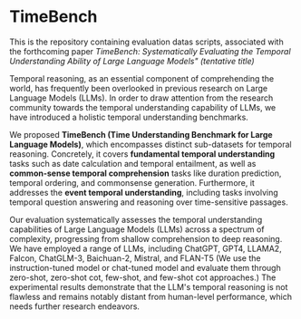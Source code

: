 # TimeBench
This is the repository containing evaluation datas scripts, associated with the forthcoming paper _TimeBench: Systematically Evaluating the Temporal Understanding Ability of Large Language Models" (tentative title)_

Temporal reasoning, as an essential component of comprehending the world, has frequently been overlooked in previous research on Large Language Models (LLMs). In order to draw attention from the research community towards the temporal understanding capability of LLMs, we have introduced a holistic temporal understanding benchmarks.

We proposed **TimeBench (Time Understanding Benchmark for Large Language Models)**,  which encompasses distinct sub-datasets for temporal reasoning. Concretely, it covers **fundamental temporal understanding** tasks such as date calculation and temporal entailment, as well as **common-sense temporal comprehension** tasks like duration prediction, temporal ordering, and commonsense generation. Furthermore, it addresses the **event temporal understanding**, including tasks involving temporal question answering and reasoning over time-sensitive passages.

Our evaluation systematically assesses the temporal understanding capabilities of Large Language Models (LLMs) across a spectrum of complexity, progressing from shallow comprehension to deep reasoning. We have employed a range of LLMs, including ChatGPT, GPT4, LLAMA2, Falcon, ChatGLM-3, Baichuan-2, Mistral, and FLAN-T5 (We use the instruction-tuned model or chat-tuned model and evaluate them through zero-shot, zero-shot cot, few-shot, and few-shot cot approaches.) The experimental results demonstrate that the LLM's temporal reasoning is not flawless and remains notably distant from human-level performance, which needs further research endeavors.



